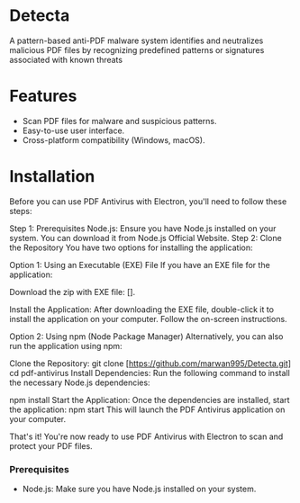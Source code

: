 # Detecta
A pattern-based anti-PDF malware system identifies and neutralizes malicious PDF files by recognizing predefined patterns or signatures associated with known threats
# Features

- Scan PDF files for malware and suspicious patterns.
- Easy-to-use user interface.
- Cross-platform compatibility (Windows, macOS).

# Installation
Before you can use PDF Antivirus with Electron, you'll need to follow these steps:

Step 1: Prerequisites
Node.js: Ensure you have Node.js installed on your system. You can download it from Node.js Official Website.
Step 2: Clone the Repository
You have two options for installing the application:

Option 1: Using an Executable (EXE) File
If you have an EXE file for the application:

Download the zip with EXE file: [].

Install the Application: After downloading the EXE file, double-click it to install the application on your computer. Follow the on-screen instructions.

Option 2: Using npm (Node Package Manager)
Alternatively, you can also run the application using npm:

Clone the Repository:
git clone [https://github.com/marwan995/Detecta.git]
cd pdf-antivirus
Install Dependencies: Run the following command to install the necessary Node.js dependencies:

npm install
Start the Application: Once the dependencies are installed, start the application:
npm start
This will launch the PDF Antivirus application on your computer.

That's it! You're now ready to use PDF Antivirus with Electron to scan and protect your PDF files.
### Prerequisites

- Node.js: Make sure you have Node.js installed on your system.
